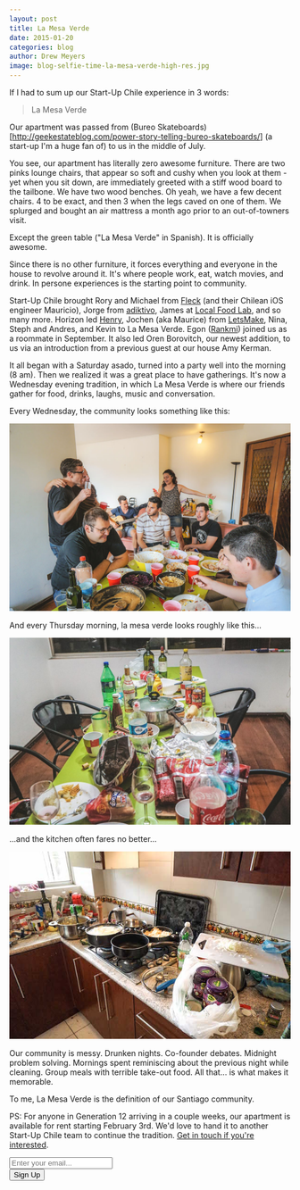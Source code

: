 ```yaml
---
layout: post
title: La Mesa Verde
date: 2015-01-20
categories: blog
author: Drew Meyers
image: blog-selfie-time-la-mesa-verde-high-res.jpg
---
```

If I had to sum up our Start-Up Chile experience in 3 words:

> La Mesa Verde

Our apartment was passed from (Bureo Skateboards)[http://geekestateblog.com/power-story-telling-bureo-skateboards/] (a start-up I'm a huge fan of) to us in the middle of July.

You see, our apartment has literally zero awesome furniture. There are two pinks lounge chairs, that appear so soft and cushy when you look at them - yet when you sit down, are immediately greeted with a stiff wood board to the tailbone. We have two wood benches. Oh yeah, we have a few decent chairs. 4 to be exact, and then 3 when the legs caved on one of them. We splurged and bought an air mattress a month ago prior to an out-of-towners visit.

Except the green table ("La Mesa Verde" in Spanish). It is officially awesome.

Since there is no other furniture, it forces everything and everyone in the house to revolve around it. It's where people work, eat, watch movies, and drink. In persone experiences is the starting point to community.

Start-Up Chile brought Rory and Michael from [Fleck](http://www.getfleck.co) (and their Chilean iOS engineer Mauricio), Jorge from [adiktivo](http://www.adiktivo.com/), James at [Local Food Lab](https://www.localfoodlab.com/), and so many more. Horizon led [Henry](http://www.horizonapp.co/blog/horizon-first-transaction/), Jochen (aka Maurice) from [LetsMake](http://www.letsmake.com), Nina, Steph and Andres, and Kevin to La Mesa Verde. Egon ([Rankmi](http://rankmi.com/)) joined us as a roommate in September. It also led Oren Borovitch, our newest addition, to us via an introduction from a previous guest at our house Amy Kerman.

It all began with a Saturday asado, turned into a party well into the morning (8 am). Then we realized it was a great place to have gatherings. It's now a Wednesday evening tradition, in which La Mesa Verde is where our friends gather for food, drinks, laughs, music and conversation. 

Every Wednesday, the community looks something like this:

<p align="center"><img src="/assets/blog-la-mesa-verde-2.jpg"></p>

And every Thursday morning, la mesa verde looks roughly like this...

<p align="center"><img src="/assets/blog-la-mesa-verde-dirty.jpg"></p>

...and the kitchen often fares no better...

<p align="center"><img src="/assets/blog-dirty-kitchen.jpg"></p>

Our community is messy. Drunken nights. Co-founder debates. Midnight problem solving. Mornings spent reminiscing about the previous night while cleaning. Group meals with terrible take-out food. All that... is what makes it memorable. 

To me, La Mesa Verde is the definition of our Santiago community.

PS: For anyone in Generation 12 arriving in a couple weeks, our apartment is available for rent starting February 3rd. We'd love to hand it to another Start-Up Chile team to continue the tradition. [Get in touch if you're interested]().

<!-- Begin MailChimp Signup Form -->
<div id="mc_embed_signup">
<form action="http://willmoyer.us2.list-manage.com/subscribe/post?u=69a898a29bc2e6a0ae2a83cd9&amp;id=835d9a226b" method="post" id="mc-embedded-subscribe-form" name="mc-embedded-subscribe-form" class="validate" target="_blank" novalidate>
  
<div class="mc-field-group">
  <div class="grid grid--tight">
    <div class="grid__item one-whole desk-two-thirds">
      <input type="email" value="" name="EMAIL" class="required email input-text margin-b" id="mce-EMAIL" placeholder="Enter your email...">
    </div>
    <div class="grid__item one-whole desk-one-third">
      <input type="submit" value="Sign Up" name="subscribe" id="mc-embedded-subscribe" class="button btn btn--full margin-b">
      <input type="hidden" name="FILTER" id="FILTER" value="BlogPost" />
    </div>
  </div><!-- end grid -->
</div>
<div id="mce-responses" class="clear">
 <div class="response" id="mce-error-response" style="display:none"></div>
 <div class="response" id="mce-success-response" style="display:none"></div>
</div>    <!-- real people should not fill this in and expect good things - do not remove this or risk form bot signups-->
 <div style="position: absolute; left: -5000px;"><input type="text" name="b_69a898a29bc2e6a0ae2a83cd9_835d9a226b" tabindex="-1" value=""></div>
    
</form>
</div>
  
 <!--End mc_embed_signup--> 